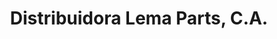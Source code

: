---
title: "Distribuidora Lema Parts, C.A."
url: /caracas/distribuidora-lema-parts-c-a/
shop: Autoteile
---